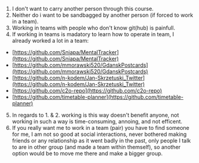 1. I don't want to carry another person through this course.
2. Neither do i want to be sandbagged by another person (if forced to work in a team).
3. Working in teams with people who don't know git(hub) is painfull.
4. If working in teams is madatory to learn how to operate in team, I already worked a lot in a team:
- [https://github.com/Sniapa/MentalTracker](https://github.com/Sniapa/MentalTracker)
- [https://github.com/mmorawski520/GdanskPostcards](https://github.com/mmorawski520/GdanskPostcards)
- [https://github.com/n-kodem/Jan-Skrzetuski_Twitter](https://github.com/n-kodem/Jan-Skrzetuski_Twitter)
- [https://github.com/c2o-repo](https://github.com/c2o-repo)
- [https://github.com/timetable-planner](https://github.com/timetable-planner)
5. In regards to 1. & 2. working is this way doesn't benefit anyone, not working in such a way is time-consuming, annoing, and not efficent.
6. If you really want me to work in a team (pair) you have to find someone for me, I am not so good at social interactions, never bothered making friends or any relationship as it went badly in the past, only people I talk to are in other group (and made a team within themself), so another option would be to move me there and make a bigger group.
